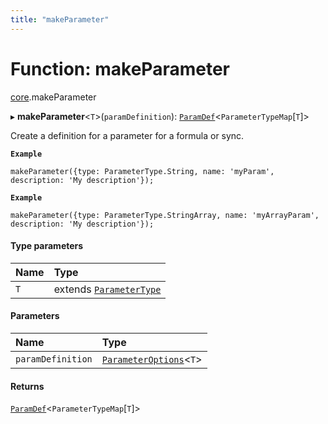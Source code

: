 ```yaml
---
title: "makeParameter"
---
```

# Function: makeParameter

[core](../modules/core.md).makeParameter

▸ **makeParameter**<`T`\>(`paramDefinition`): [`ParamDef`](../interfaces/core.ParamDef.md)<`ParameterTypeMap`[`T`]\>

Create a definition for a parameter for a formula or sync.

**`Example`**
```
makeParameter({type: ParameterType.String, name: 'myParam', description: 'My description'});
```

**`Example`**
```
makeParameter({type: ParameterType.StringArray, name: 'myArrayParam', description: 'My description'});
```

#### Type parameters

| Name | Type |
| :------ | :------ |
| `T` | extends [`ParameterType`](../enums/core.ParameterType.md) |

#### Parameters

| Name | Type |
| :------ | :------ |
| `paramDefinition` | [`ParameterOptions`](../types/core.ParameterOptions.md)<`T`\> |

#### Returns

[`ParamDef`](../interfaces/core.ParamDef.md)<`ParameterTypeMap`[`T`]\>
